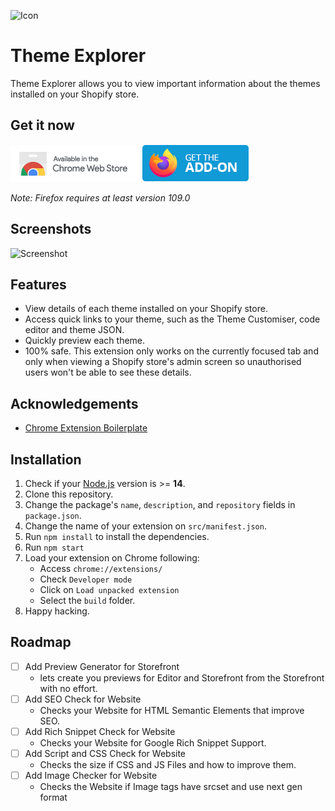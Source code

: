 ![Icon](https://user-images.githubusercontent.com/18140157/180614942-b0849ff5-ce94-426b-aac3-fdd19f784e2a.png)

# Theme Explorer

Theme Explorer allows you to view important information about the themes installed on your Shopify store.

## Get it now

[![Install on Chrome](/src/assets/img/get-it-chrome.png)](https://chrome.google.com/webstore/detail/theme-explorer-for-shopif/jiapemkfhgejoifinncjnbdkpafhkcnj)
[![Install on Firefox](/src/assets/img/get-it-firefox.png)](https://addons.mozilla.org/en-GB/firefox/addon/theme-explorer-for-shopify/)

_Note: Firefox requires at least version 109.0_

## Screenshots

![Screenshot](https://user-images.githubusercontent.com/18140157/180614951-5894aea5-86d3-4cf8-a5a4-6cfafed5d375.png)

## Features

- View details of each theme installed on your Shopify store.
- Access quick links to your theme, such as the Theme Customiser, code editor and theme JSON.
- Quickly preview each theme.
- 100% safe. This extension only works on the currently focused tab and only when viewing a Shopify store's admin screen so unauthorised users won't be able to see these details.

## Acknowledgements

- [Chrome Extension Boilerplate](https://github.com/lxieyang/chrome-extension-boilerplate-react)

## Installation

1. Check if your [Node.js](https://nodejs.org/) version is >= **14**.
2. Clone this repository.
3. Change the package's `name`, `description`, and `repository` fields in `package.json`.
4. Change the name of your extension on `src/manifest.json`.
5. Run `npm install` to install the dependencies.
6. Run `npm start`
7. Load your extension on Chrome following:
   - Access `chrome://extensions/`
   - Check `Developer mode`
   - Click on `Load unpacked extension`
   - Select the `build` folder.
8. Happy hacking.

## Roadmap

- [ ]  Add Preview Generator for Storefront
    - lets create you previews for Editor and Storefront from the Storefront with no effort.
- [ ]  Add SEO Check for Website
    - Checks your Website for HTML Semantic Elements that improve SEO.
- [ ]  Add Rich Snippet Check for Website
    - Checks your Website for Google Rich Snippet Support.
- [ ]  Add Script and CSS Check for Website
    - Checks the size if CSS and JS Files and how to improve them.
- [ ]  Add Image Checker for Website
    - Checks the Website if Image tags have srcset and use next gen format
